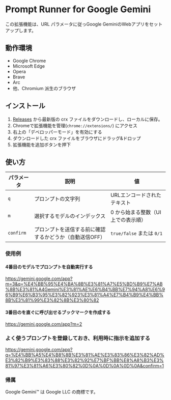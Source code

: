# Prompt Runner for Google Gemini

この拡張機能は、URL パラメータに従っGoogle GeminiのWebアプリをセットアップします。

## 動作環境

* Google Chrome
* Microsoft Edge
* Opera
* Brave
* Arc
* 他、Chromium 派生のブラウザ

## インストール

1. [Releases](https://github.com/mypicto/gemini-prompt-runner/releases/latest) から最新版の crx ファイルをダウンロードし、ローカルに保存。
2. Chromeで拡張機能を管理(`chrome://extensions/`) にアクセス
3. 右上の「デベロッパーモード」を有効にする
4. ダウンロードした crx ファイルをブラウザにドラッグ&ドロップ
5. 拡張機能を追加ボタンを押下

## 使い方

| パラメータ | 説明 | 値 |
| --- | --- | --- |
| `q` | プロンプトの文字列 | URLエンコードされたテキスト |
| `m` | 選択するモデルのインデックス | 0 から始まる整数（UI上での表示順） |
| `confirm` | プロンプトを送信する前に確認するかどうか（自動送信OFF） | `true/false` または `0/1` |

### 使用例

#### 4番目のモデルでプロンプトを自動実行する

https://gemini.google.com/app?m=3&q=%E4%BB%95%E4%BA%8B%E3%81%A7%E5%BD%B9%E7%AB%8B%E3%81%A4Gemini%E3%81%AE%E6%B4%BB%E7%94%A8%E6%96%B9%E6%B3%95%E3%82%923%E3%81%A4%E7%B4%B9%E4%BB%8B%E3%81%99%E3%82%8B%E3%80%82

#### 3番目のを直ぐに呼び出せるブックマークを作成する

https://gemini.google.com/app?m=2

### よく使うプロンプトを登録しておき、利用時に指示を追加する

https://gemini.google.com/app?q=%E4%BB%A5%E4%B8%8B%E3%81%AE%E3%83%86%E3%82%AD%E3%82%B9%E3%83%88%E3%82%92%E7%BF%BB%E8%A8%B3%E3%81%97%E3%81%A6%E3%80%82%0D%0A%0D%0A%0D%0A&confirm=1

### 帰属

Google Gemini™ は Google LLC の商標です。
